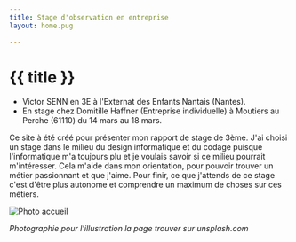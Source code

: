 ```yaml
---
title: Stage d'observation en entreprise
layout: home.pug

---
```


# {{ title }}

* Victor SENN en 3E à l'Externat des Enfants Nantais (Nantes).
* En stage chez Domitille Haffner (Entreprise individuelle) à Moutiers au Perche (61110) du 14 mars au 18 mars.

Ce site à été créé pour présenter mon rapport de stage de 3ème.
J'ai choisi un stage dans le milieu du design informatique et du codage puisque l'informatique m'a toujours plu et je voulais savoir si ce milieu pourrait m'intéresser.
Cela m'aide dans mon orientation, pour pouvoir trouver un métier passionnant et que j'aime.
Pour finir, ce que j'attends de ce stage c'est d'être plus autonome et comprendre un maximum de choses
sur ces métiers.

![Photo accueil](/assets/photoaccueil.jpg)

*Photographie pour l'illustration la page trouver sur unsplash.com*
